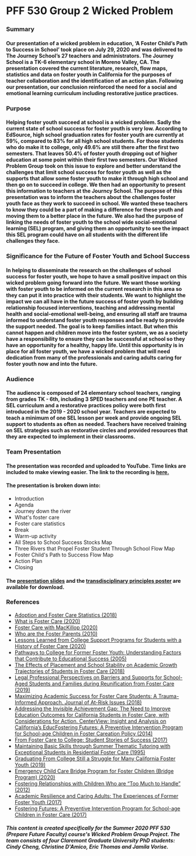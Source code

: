 # **PFF 530 Group 2 Wicked Problem**

### Summary

#### Our presentation of a wicked problem in education, ‘A Foster Child’s Path to Success in School’ took place on July 29, 2020 and was delivered to The Journey School’s 27 teachers and administrators. The Journey School is a TK-6 elementary school in Moreno Valley, CA. The presentation covered the current literature, research, flow maps, statistics and data on foster youth in California for the purposes of teacher collaboration and the identification of an action plan. Following our presentation, our conclusion reinforced the need for a social and emotional learning curriculum including restorative justice practices.

### Purpose

#### Helping foster youth succeed at school is a wicked problem.  Sadly the current state of school success for foster youth is very low.  According to EdSource, high school graduation rates for foster youth are currently at 59%, compared to 83% for all high school students.  For those students who do make it to college, only 49.6% are still there after the first two semesters.  That leaves 50.4% of foster youth dropping out of higher education at some point within their first two semesters.  Our Wicked Problem Group took on this issue to explore and better understand the challenges that limit school success for foster youth as well as the supports that allow some foster youth to make it through high school and then go on to succeed in college.  We then had an opportunity to present this information to teachers at the Journcy School. The purpose of this presentation was to inform the teachers about the challenges foster youth face as they work to succeed in school.  We wanted these teachers to know they could be a part of making a difference for these youth and moving them to a better place in the future.  We also had the purpose of linking the needs of foster youth to the school wide social-emotional learning (SEL) program, and giving them an opportunity to see the impact this SEL program could have on all students with the different life challenges they face.  

### Significance for the Future of Foster Youth and School Success

#### In helping to disseminate the research on the challenges of school success for foster youth, we hope to have a small positive impact on this wicked problem going forward into the future.  We want those working with foster youth to be informed on the current research in this area so they can put it into practice with their students.  We want to highlight the impact we can all have in the future success of foster youth by building relationship focused interventions, teaching and addressing mental health and social-emotional well-being, and ensuring all staff are trauma informed to understand foster youth responses and be ready to provide the support needed.  The goal is to keep families intact.  But when this cannot happen and children move into the foster system, we as a society have a responsibility to ensure they can be successful at school so they have an opportunity for a healthy, happy life.  Until this opportunity is in place for all foster youth, we have a wicked problem that will need dedication from many of the professionals and caring adults caring for foster youth now and into the future.

### Audience

#### The audience is composed of 24 elementary school teachers, ranging from grades TK - 6th, including 3 SPED teachers and one PE teacher. A SEL curriculum and a restorative practices policy were both first introduced in the 2019 - 2020 school year. Teachers are expected to teach a minimum of one SEL lesson per week and provide ongoing SEL support to students as often as needed. Teachers have received training on SEL strategies such as restorative circles and provided resources that they are expected to implement in their classrooms. 

### Team Presentation

#### The presentation was recorded and uploaded to YouTube.  Time links are included to make viewing easier.  The link to the recording is [here.](https://youtu.be/QvB8B-CHNyE)

#### The presentation is broken down into: 
* Introduction
* Agenda
* Journey down the river 
* What's foster care
* Foster care statistics 
* Break 
* Warm-up activity
* All Steps to School Success Stocks Map
* Three Rivers that Propel Foster Student Through School Flow Map
* Foster Child's Path to Success Flow Map 
* Action Plan 
* Closing 

#### The [presentation slides](https://github.com/cinsbox/PFF-530-Wicked-Problem-Group-2/raw/master/WP-PathwayToSuccess.pptx) and the [transdisciplinary principles poster](https://github.com/cinsbox/PFF-530-Wicked-Problem-Group-2/raw/master/TransdisciplinaryPrinciples.pptx) are available for download.  

### References
* [Adoption and Foster Care Statistics (2018)](https://www.acf.hhs.gov/cb/research-data-technology/statistics-research/afcars)
* [What is Foster Care (2020)](https://www.childwelfare.gov/topics/outofhome/foster-care/)
* [Foster Care with MacKillop (2020)](https://slideplayer.com/slide/9413628/)
* [Who are the Foster Parents (2010)](https://www.slideshare.net/sstewart1081/mgd-120-foster-care-ppt)
* [Lessons Learned from College Support Programs for Students with a History of Foster Care (2020)](https://www.tandfonline.com/doi/full/10.1080/19496591.2019.1644117)
* [Pathways to College for Former Foster Youth: Understanding Factors that Contribute to Educational Success (2005)](https://eric.ed.gov/?id=EJ739978)
* [The Effects of Placement and School Stability on Academic Growth Trajectories of Students in Foster Care (2018)](https://www.unco.edu/cebs/foster-care-research/pdf/Academic-Growth-Trajectories.pdf)
* [Legal Professional Perspectives on Barriers and Supports for School-Aged Students and Families during Reunification from Foster Care (2019)](https://ideas.repec.org/a/eee/cysrev/v107y2019ics0190740919305365.html)
* [Maximizing Academic Success for Foster Care Students: A Trauma-Informed Approach. Journal of At-Risk Issues (2018)](https://eric.ed.gov/?id=EJ1148240)
* [Addressing the Invisible Achievement Gap: The Need to Improve Education Outcomes for California Students in Foster Care, with Considerations for Action. CenterView: Insight and Analysis on California’s EducFostering Futures: A Preventive Intervention Program for School-age Children in Foster Careation Policy (2014)](https://eric.ed.gov/?id=ED559637)
* [From Foster Care to College: Student Stories of Success (2017)](https://scholarworks.uark.edu/cgi/viewcontent.cgi?article=3975&context=etd)
* [Maintaining Basic Skills through Summer Thematic Tutoring with Exceptional Students in Residential Foster Care (1995)](https://files.eric.ed.gov/fulltext/ED393223.pdf)
* [Graduating From College Still a Struggle for Many California Foster Youth (2019)](https://edsource.org/2019/despite-enrollment-growth-graduating-from-college-still-a-struggle-for-many-california-foster-youth/613969)
* [Emergency Child Care Bridge Program for Foster Children (Bridge Program) (2020)](https://www.cdss.ca.gov/inforesources/calworks-child-care/ecc-bridge-program)
* [Fostering Relationships with Children Who are “Too Much to Handle” (2012)](https://www.tandfonline.com/doi/full/10.1080/15289168.2012.735191?casa_token=cZ4k-tS0tGwAAAAA%3A_fzRgs4hkKnxAMnsoDIolrIAv9ub_ZruF2A4t9eewkUlqq3ETd3yK0eFicw53cgZwMSJ1RaD-mFBm3w)
* [Academic Resilience and Caring Adults: The Experiences of Former Foster Youth (2017)](https://www.sciencedirect.com/science/article/pii/S0190740917300622?casa_token=noPG6B1cjdkAAAAA:EjzXGWeQE_y_DKHIYjOz39LmSzinUY2UVtn8BR6qUIC8SuRWrLT10k0KKTTPRCFfDUtKyiuXmV61)
* [Fostering Futures: A Preventive Intervention Program for School-age Children in Foster Care (2017)](https://journals.sagepub.com/doi/abs/10.1177/1359104507071055?casa_token=39niS_usaHEAAAAA%3AQTVNYTv2yq1f8-Ww8XmHMXCGsCeR6QWEk-af55e73AV1JDJhBRnAaBKKnvGytxjinDIeO_fdRoqsKKQ&)

##### This content is created specifically for the Summer 2020 PFF 530 (Prepare Future Faculty) course's Wicked Problem Group Project. The team consists of four Claremont Graduate University PhD students: Cindy Cheng, Christine D'Amico, Eric Thomas and Jamila Vorise.  
